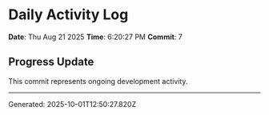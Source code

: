 # Daily Activity Log

**Date**: Thu Aug 21 2025
**Time**: 6:20:27 PM
**Commit**: 7

## Progress Update

This commit represents ongoing development activity.

---
Generated: 2025-10-01T12:50:27.820Z
